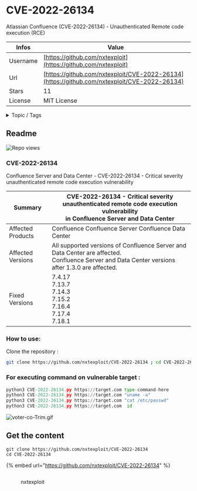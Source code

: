 # CVE-2022-26134

Atlassian Confluence (CVE-2022-26134) - Unauthenticated Remote code execution (RCE)

| Infos    | Value                                                              |
| -------- | -------------------------------------------------------------------|
| Username | [https://github.com/nxtexploit](https://github.com/nxtexploit) |
| Url      | [https://github.com/nxtexploit/CVE-2022-26134](https://github.com/nxtexploit/CVE-2022-26134)                                               |
| Stars    | 11                                                          |
| License  | MIT License                                                        |

<details>

<summary>Topic / Tags</summary>

* atlassian-confluence* cve-2022-26134* rce* remote-code-execution

</details>

## Readme

![Repo views](https://gpvc.arturio.dev/nxtexploit)

### CVE-2022-26134

Confluence Server and Data Center - CVE-2022-26134 - Critical severity unauthenticated remote code execution vulnerability




| Summary |CVE-2022-26134 - Critical severity unauthenticated remote code execution vulnerability <br> in Confluence Server and Data Center|
|---|---|
|Affected Products | Confluence Confluence Server Confluence Data Center|
|Affected Versions | All supported versions of Confluence Server and Data Center are affected.<br /> Confluence Server and Data Center versions after 1.3.0 are affected.|
|Fixed Versions | 7.4.17 <br /> 7.13.7 <br/> 7.14.3<br> 7.15.2<br/> 7.16.4 <br/> 7.17.4<br/> 7.18.1


### How to use:

Clone the repository :
```bash
git clone https://github.com/nxtexploit/CVE-2022-26134 ; cd CVE-2022-26134 ; pip install -r requirements.txt
```

### For executing command on vulnerable target :

```python
python3 CVE-2022-26134.py https://target.com type-command-here
python3 CVE-2022-26134.py https://target.com "uname -a"
python3 CVE-2022-26134.py https://target.com "cat /etc/passwd"
python3 CVE-2022-26134.py https://target.com  id
```

![voter-co-Trim.gif](https://i.imgur.com/6kK2VES.png)



## Get the content

```
git clone https://github.com/nxtexploit/CVE-2022-26134
cd CVE-2022-26134
```

{% embed url="https://github.com/nxtexploit/CVE-2022-26134" %}

<figure><img src="https://avatars.githubusercontent.com/u/72358603?v=4" alt=""><figcaption><p>nxtexploit</p></figcaption></figure>
